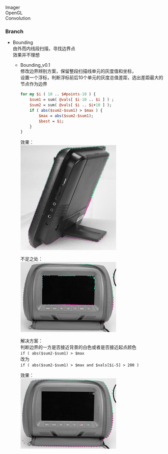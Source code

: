 Imager  
OpenGL  
Convolution  


### Branch  

* Bounding  
  由外而内线段扫描，寻找边界点  
  效果并不理想  

  * Bounding_v0.1  
    修改边界辨别方案，保留整段扫描线单元的灰度值和坐标，  
    设置一个浮标，判断浮标前后10个单元的灰度总值差距，选出差距最大的节点作为边界  

    ```perl
    for my $i ( 10 .. $#points-10 ) {
        $sum1 = sum( @vals[ $i-10 .. $i ] ) ;
        $sum2 = sum( @vals[ $i .. $i+10 ] );
        if ( abs($sum2-$sum1) > $max ) {
            $max = abs($sum2-$sum1);
            $best = $i;
        }
    }
    ```

    效果：  
    ![Bounding_V01_0.jpg](./Bounding_V01_0.jpg)  

    不足之处：  
    ![Bounding_V01_1.jpg](./Bounding_V01_1.jpg)  

    解决方案：  
    判断边界的一方是否接近背景的白色或者是否接近起点颜色  
    `if ( abs($sum2-$sum1) > $max`  
    改为  
    `if ( abs($sum2-$sum1) > $max and $vals[$i-5] > 200 )`  

    效果：  
    ![Bounding_V01_2.jpg](Bounding_V01_2.jpg)  


